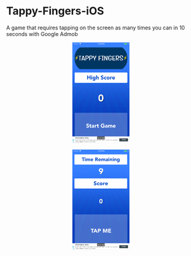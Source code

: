 # Tappy-Fingers-iOS
A game that requires tapping on the screen as many times you can in 10 seconds with Google Admob

<p align="center">
<img height="30%" width="30%" src="https://github.com/iDuckDark/Tappy-Fingers-iOS/blob/master/Screenshots/Jan%202019%20/Simulator%20Screen%20Shot%20-%20iPhone%208%20Plus%20-%202019-01-27%20at%2015.04.19.png?raw=true">
</p>

<p align="center">
<img height="30%" width="30%" src="https://github.com/iDuckDark/Tappy-Fingers-iOS/blob/master/Screenshots/Jan%202019%20/Simulator%20Screen%20Shot%20-%20iPhone%208%20Plus%20-%202019-01-27%20at%2015.05.46.png?raw=true">
</p>
